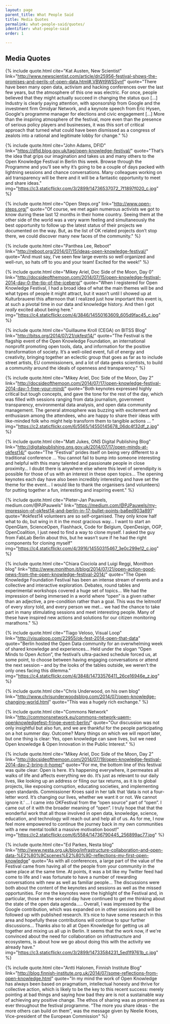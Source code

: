 ```yaml
---
layout: page
parent_title: What People Said
title: Media Quotes
permalink: what-people-said/quotes/
identifier: what-people-said
order: 1

---
```



## Media Quotes

{% include quote.html cite="Kat Austen, New Scientist" link="http://www.newscientist.com/article/dn25956-festival-shows-the-promises-and-perils-of-open-data.html#.VBWt9WSSynf" quote="There have been many open data, activism and hacking conferences over the last few years, but the atmosphere of this one was electric. For once, people believed that they might actually succeed in changing the status quo […] Industry is clearly paying attention, with sponsorship from Google and the investment firm Omidyar Network, and a keynote speech from Eric Hysen, Google's programme manager for elections and civic engagement […] More than the inspiring atmosphere of the festival, more even than the presence of serious policy players and businesses, it was this sort of critical approach that turned what could have been dismissed as a congress of zealots into a rational and legitimate lobby for change." %}

{% include quote.html cite="John Adams, DFID" link="https://dfid.blog.gov.uk/tag/open-knowledge-festival/" quote="That’s the idea that grips our imagination and takes us and many others to the Open Knowledge Festival in Berlin this week. Browse through the Programme and you’ll see why it’s going to be a couple of days packed with lightning sessions and chance conversations. Many colleagues working on aid transparency will be there and it will be a fantastic opportunity to meet and share ideas." img="https://c3.staticflickr.com/3/2899/14736537072_7f1897f020_c.jpg" %}

{% include quote.html cite="Open Steps.org" link="http://www.open-steps.org/" quote="Of course, we met again numerous activists we got to know during these last 12 months in their home country. Seeing them at the other side of the world was a very warm feeling and simultaneously the best opportunity to follow up the latest status of their projects we documented on the way. But, as the list of OK related projects don’t stop there, we could discover many new faces of the community." %}

{% include quote.html cite="Panthea Lee, Reboot" link="http://reboot.org/2014/07/15/ideas-open-knowledge-festival/" quote="And must say, I've seen few large events so well organized and well-run, so hats off to you and your team! Excited for the week!" %}

{% include quote.html cite="Mikey Ariel, Doc Side of the Moon, Day 0" link="http://docsideofthemoon.com/2014/07/15/open-knowledge-festival-2014-day-0-the-tip-of-the-iceberg/" quote="When I registered for Open Knowledge Festival, I had a broad idea of what the main themes will be and what types of people it might attract, but it wasn’t until I showed up at Kulturbrauerei this afternoon that I realized just how important this event is, at such a pivotal time in our data and knowledge history. And then I got *really* excited about being here." img="https://c4.staticflickr.com/4/3846/14550163609_605d9fac45_c.jpg" %}

{% include quote.html cite="Guillaume Kroll (CEGA) on BITSS Blog" link="http://bitss.org/2014/07/21/okfest14/" quote="The Festival is the flagship event of the Open Knowledge Foundation, an international nonprofit promoting open tools, data, and information for the positive transformation of society. It’s a well-oiled event, full of energy and creativity, bringing together an eclectic group that goes as far as to include street artists, EU commissioners, and a lot of data geeks scientists, to build a community around the ideals of openness and transparency." %}

{% include quote.html cite="Mikey Ariel, Doc Side of the Moon, Day 2" link="http://docsideofthemoon.com/2014/07/17/open-knowledge-festival-2014-day-1-free-your-mind/" quote="Both keynotes expressed highly critical but tough concepts, and gave the tone for the rest of the day, which was filled with sessions ranging from data journalism, government transparency, environmental data analysis, and open data community management. The general atmosphere was buzzing with excitement and enthusiasm among the attendees, who are happy to share their ideas with like-minded folk who might help transform them to tangible actions … " img="https://c2.staticflickr.com/6/5565/14550145678_06dc4f32df_z.jpg" %}

{% include quote.html cite="Matt Jukes, ONS Digital Publishing Blog" link="http://digitalpublishing.ons.gov.uk/2014/07/17/open-minds-at-okfest14/" quote="The “Festival” prides itself on being very different to a traditional conference … You cannot fail to bump into someone interesting and helpful with this many talented and passionate people in close proximity… I doubt there is anywhere else where this level of serendipity is possible for those of us with an interest in these open topics… The opening keynotes each day have also been incredibly interesting and have set the theme for the event… I would like to thank the organisers (and volunteers) for putting together a fun, interesting and inspiring event." %}

{% include quote.html cite="Pieter-Jan Pauwels, medium.com/@PJPauwels" link="https://medium.com/@PJPauwels/my-impression-of-okfest14-and-berlin-in-17-bullet-points-ba6ed903a891" quote="#okfest14 volunteers are so self-organised. They only know half what to do, but wing in it in the most gracious way… I want to start an OpenGlam, ScienceOpen, Flashhack, Code for Belgium, OpenDesign, OGP, OpenCoalition, I just need to find a way to clone myself. I asked the guy from FabLab Berlin about this, but he wasn’t sure if he had the right components for cloning myself" img="https://c4.staticflickr.com/4/3916/14550315467_3e0c299e12_c.jpg" %}

{% include quote.html cite="Chiara Ciociola and Luigi Reggi, Monithon blog" link="http://www.monithon.it/blog/2014/07/21/open-action-good-news-from-the-open-knowledge-festival-2014/" quote="The Open Knowledge Foundation Festival has been an intense stream of events and a collective and interactive exploration. Debates, round tables and experimental workshops covered a huge set of topics… We had the impression of being immersed in a world where “open” is a given rather than an adjective, a pre-condition rather than a goal. This was the leitmotif of every story told, and every person we met… we had the chance to take part in many stimulating sessions and meet interesting people. Many of these have inspired new actions and solutions for our citizen monitoring marathons." %}

{% include quote.html cite="Tiago Veloso, Visual Loop" link="http://visualoop.com/22955/ok-fest-2014-open-that-data" quote="Berlin hosted the Open Data community for an overwhelming week of shared knowledge and experiences… Held under the slogan “Open Minds to Open Action”, the festival’s ultra-packed schedule forced us, at some point, to choose between having engaging conversations or attend the next session – and by the looks of the tables outside, we weren’t the only ones facing this dilemma." img="https://c4.staticflickr.com/4/3848/14733576411_26ce16946e_z.jpg" %}

{% include quote.html cite="Chris Underwood, on his own blog" link="http://www.chrisunderwoodsblog.com/2014/07/open-knowledge-changing-world.html" quote="This was a hugely rich exchange." %}

{% include quote.html cite="Commons Network" link="http://commonsnetwork.eu/commons-network-uaem-openknowledgefest-fringe-event-berlin/" quote="Our discussion was not only insightful but also fun, and we are thankful for the people participating on a hot summer day. Outcome? Many things on which we will report later, but one thing is clear: Yes, open knowledge can save lives, but we need Open knowledge & Open Innovation in the Public Interest." %}


{% include quote.html cite="Mikey Ariel, Doc Side of the Moon, Day 2" link="http://docsideofthemoon.com/2014/07/19/open-knowledge-festival-2014-day-2-bring-it-home/" quote="For me, the bottom line of this festival was quite clear: Open is here. It’s happening everywhere, it permeates all walks of life and affects everything we do. It’s just as relevant to our daily lives, like looking up an address or filing our tax returns, as it is to global projects, like exposing corruption, educating societies, and implementing open standards. Commissioner Kroes said in her talk that ‘data is not a four-letter word. It’s changing our lives, whether we want it or not. We cannot ignore it.’ … I came into OKFestival from the “open source” part of “open”. I came out of it with the broader meaning of “open”. I truly hope that that the wonderful work that all those involved in open data, knowledge, science, education, and technology will reach out and help all of us. As for me, I now feel more empowered to continue the journey back in my own communities with a new mental toolkit a massive motivation boost!" img="https://c2.staticflickr.com/6/5584/14736790445_256899ac77.jpg" %}


{% include quote.html cite="Ed Parkes, Nesta blog" link="http://www.nesta.org.uk/blog/infrastructure-collaboration-and-open-data-%E2%80%9Cscenes%E2%80%9D-reflections-my-first-open-knowledge" quote="As with all conferences, a large part of the value of the Festival came from having all of the people from your community in the same place at the same time. At points, it was a bit like my Twitter feed had come to life and I was fortunate to have a number of rewarding conversations with new as well as familiar people… The discussions were both about the content of the keynotes and sessions as well as the missed opportunities. For me the keynotes were the highlight of the Festival and, in particular, those on the second day have continued to get me thinking about the state of the open data agenda..... Overall, I was impressed by the Google contribution, which was expanded on in other sessions and will be followed up with published research. It’s nice to have some research in this area and hopefully these contributions will continue to spur further discussions… Thanks also to all at Open Knowledge for getting us all together and mixing us all up in Berlin. It seems that the work now, if we're convinced about the need for collaboration on infrastructure and ecosystems, is about how we go about doing this with the activity we already have." img="https://c3.staticflickr.com/3/2899/14733584231_5ed1f9761b_c.jpg" %}


{% include quote.html cite="Antti Halonen, Finnish Institute Blog" link="http://blog.finnish-institute.org.uk/2014/07/some-reflections-from-open-knowledge.html" quote="In my mind the work of Open Knowledge has always been based on pragmatism, intellectual honesty and thrive for collective action, which is likely to be the key to this recent success: merely pointing at bad things and saying how bad they are is not a sustainable way of achieving any positive change. The ethos of sharing was as prominent as ever throughout the festival programme. “The more you share ideas - the more others can build on them”, was the message given by Neelie Kroes, Vice-president of the European Commission" %}
